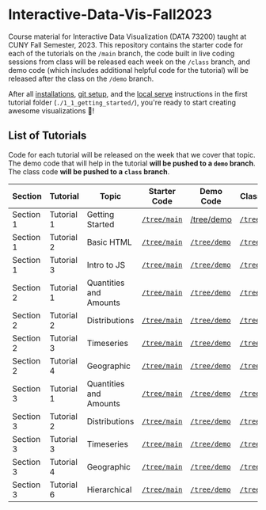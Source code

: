 # Interactive-Data-Vis-Fall2023

Course material for Interactive Data Visualization (DATA 73200) taught at CUNY Fall Semester, 2023. This repository contains the starter code for each of the tutorials on the `/main` branch, the code built in live coding sessions from class will be released each week on the `/class` branch, and demo code (which includes additional helpful code for the tutorial) will be released after the class on the `/demo` branch.

After all [installations](./1_1_getting_started/1_INSTALL.md), [git setup](./1_1_getting_started/2_GIT_SETUP.md), and the [local serve](./1_1_getting_started/3_BASIC_SERVER.md) instructions in the first tutorial folder (`./1_1_getting_started/`), you're ready to start creating awesome visualizations 🎉!

## List of Tutorials

Code for each tutorial will be released on the week that we cover that topic. The demo code that will help in the tutorial **will be pushed to a `demo` branch**. The class code **will be pushed to a `class` branch**.

| Section | Tutorial | Topic | Starter Code | Demo Code | Class Code |
| ------ | ------ | ----- | ------ | ----- | ----- |
| Section 1 | Tutorial 1 | Getting Started | [`/tree/main`](https://github.com/InteractiveDataVis/Interactive-Data-Vis-Fall2023/tree/main/1_1_getting_started) | [/tree/demo](https://github.com/InteractiveDataVis/Interactive-Data-Vis-Fall2023/tree/demo/1_1_getting_started) | [`/tree/class`](https://github.com/InteractiveDataVis/Interactive-Data-Vis-Fall2023/tree/class/1_1_getting_started)
  | Section 1 | Tutorial 2 | Basic HTML | [`/tree/main`](https://github.com/InteractiveDataVis/Interactive-Data-Vis-Fall2023/tree/main/1_2_basic_html) | [`/tree/demo`](https://github.com/InteractiveDataVis/Interactive-Data-Vis-Fall2023/tree/demo/1_2_basic_html) | [`/tree/class`](https://github.com/InteractiveDataVis/Interactive-Data-Vis-Fall2023/tree/class/1_2_basic_html)
| Section 1 | Tutorial 3 | Intro to JS | [`/tree/main`](https://github.com/InteractiveDataVis/Interactive-Data-Vis-Fall2023/tree/main/1_3_intro_to_js) | [`/tree/demo`](https://github.com/InteractiveDataVis/Interactive-Data-Vis-Fall2023/tree/demo/1_3_intro_to_js) | [`/tree/class`](https://github.com/InteractiveDataVis/Interactive-Data-Vis-Fall2023/tree/class/1_3_intro_to_js)
| Section 2 | Tutorial 1 | Quantities and Amounts | [`/tree/main`](https://github.com/InteractiveDataVis/Interactive-Data-Vis-Fall2023/tree/main/2_1_quantities_and_amounts) | [`/tree/demo`](https://github.com/InteractiveDataVis/Interactive-Data-Vis-Fall2023/tree/demo/2_1_quantities_and_amounts) | [`/tree/class`](https://github.com/InteractiveDataVis/Interactive-Data-Vis-Fall2023/tree/class/2_1_quantities_and_amounts)
| Section 2 | Tutorial 2 | Distributions | [`/tree/main`](https://github.com/InteractiveDataVis/Interactive-Data-Vis-Fall2023/tree/main/2_2_distributions) | [`/tree/demo`](https://github.com/InteractiveDataVis/Interactive-Data-Vis-Fall2023/tree/demo/2_2_distributions) | [`/tree/class`](https://github.com/InteractiveDataVis/Interactive-Data-Vis-Fall2023/tree/class/2_2_distributions)
| Section 2 | Tutorial 3 | Timeseries | [`/tree/main`](https://github.com/InteractiveDataVis/Interactive-Data-Vis-Fall2023/tree/main/2_3_time_series) | [`/tree/demo`](https://github.com/InteractiveDataVis/Interactive-Data-Vis-Fall2023/tree/demo/2_3_time_series) | [`/tree/class`](https://github.com/InteractiveDataVis/Interactive-Data-Vis-Fall2023/tree/class/2_3_time_series)
| Section 2 | Tutorial 4 | Geographic | [`/tree/main`](https://github.com/InteractiveDataVis/Interactive-Data-Vis-Fall2023/tree/main/2_4_geographic) | [`/tree/demo`](https://github.com/InteractiveDataVis/Interactive-Data-Vis-Fall2023/tree/demo/2_4_geographic) | [`/tree/class`](https://github.com/InteractiveDataVis/Interactive-Data-Vis-Fall2023/tree/class/2_4_geographic)
| Section 3 | Tutorial 1 | Quantities and Amounts | [`/tree/main`](https://github.com/InteractiveDataVis/Interactive-Data-Vis-Fall2023/tree/main/3_1_quantities_and_amounts) | [`/tree/demo`](https://github.com/InteractiveDataVis/Interactive-Data-Vis-Fall2023/tree/demo/3_1_quantities_and_amounts) | [`/tree/class`](https://github.com/InteractiveDataVis/Interactive-Data-Vis-Fall2023/tree/class/3_1_quantities_and_amounts)
| Section 3 | Tutorial 2 | Distributions | [`/tree/main`](https://github.com/InteractiveDataVis/Interactive-Data-Vis-Fall2023/tree/main/3_2_distributions) | [`/tree/demo`](https://github.com/InteractiveDataVis/Interactive-Data-Vis-Fall2023/tree/demo/3_2_distributions) | [`/tree/class`](https://github.com/InteractiveDataVis/Interactive-Data-Vis-Fall2023/tree/class/3_2_distributions)
| Section 3 | Tutorial 3 | Timeseries | [`/tree/main`](https://github.com/InteractiveDataVis/Interactive-Data-Vis-Fall2023/tree/main/3_3_time_series) | [`/tree/demo`](https://github.com/InteractiveDataVis/Interactive-Data-Vis-Fall2023/tree/demo/3_3_time_series) | [`/tree/class`](https://github.com/InteractiveDataVis/Interactive-Data-Vis-Fall2023/tree/class/3_3_time_series)
| Section 3 | Tutorial 4 | Geographic | [`/tree/main`](https://github.com/InteractiveDataVis/Interactive-Data-Vis-Fall2023/tree/main/3_4_geographic) | [`/tree/demo`](https://github.com/InteractiveDataVis/Interactive-Data-Vis-Fall2023/tree/demo/3_4_geographic) | [`/tree/class`](https://github.com/InteractiveDataVis/Interactive-Data-Vis-Fall2023/tree/class/3_4_geographic)
| Section 3 | Tutorial 6 | Hierarchical | [`/tree/main`](https://github.com/InteractiveDataVis/Interactive-Data-Vis-Fall2023/tree/main/3_5_hierarchical) | [`/tree/demo`](https://github.com/InteractiveDataVis/Interactive-Data-Vis-Fall2023/tree/demo/3_5_hierarchical) | [`/tree/class`](https://github.com/InteractiveDataVis/Interactive-Data-Vis-Fall2023/tree/class/3_5_hierarchical)
